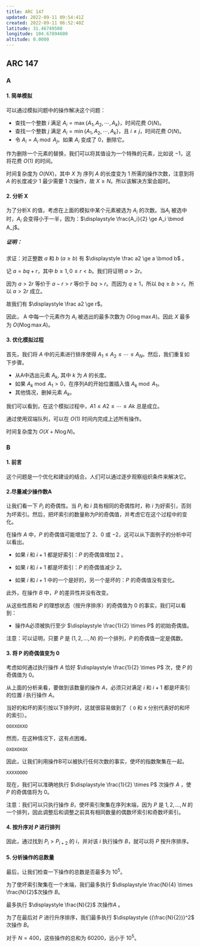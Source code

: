 ```yaml
---
title: ARC 147
updated: 2022-09-11 09:54:41Z
created: 2022-09-11 06:52:40Z
latitude: 31.46749500
longitude: 104.67894600
altitude: 0.0000
---
```


## ARC 147
### A
#### 1. 简单模拟
可以通过模拟问题中的操作解决这个问题：
* 查找一个整数 $i$ 满足 $A_i = \max{\{A_1, A_2, \cdots, A_k \}}$，时间花费 $O(N)$。
* 查找一个整数 $j$ 满足 $A_i = \min{\{A_1, A_2, \cdots, A_k \}}$，且 $i \neq j$，时间花费 $O(N)$。
* 令 $A_i = A_i \bmod A_j$。如果 $A_i$ 变成了 $0$，删除它。

作为删除一个元素的替换，我们可以将其值设为一个特殊的元素，比如说 $-1$，这将花费 $O(1)$ 的时间。

时间复杂度为 $O(NX)$，其中 $X$ 为 序列 $A$ 的长度变为 $1$ 所需的操作次数，注意到将 $A$ 的长度减少 $1$ 最少需要 $1$ 次操作，故 $X \ge N$。所以该解决方案会超时。
#### 2. 分析 X
为了分析X 的值，考虑在上面的模拟中某个元素被选为 $A_i$ 的次数。当$A_i$ 被选中时，$A_i$ 会变得小于一半，因为：$\displaystyle \frac{A_i}{2} \ge A_i \bmod A_j$。


##### 证明：
求证：对正整数 $a$ 和 $b$ ($a \ge b$) 有 $\displaystyle \frac a2 \ge  a \bmod b$ 。

记 $a = bq + r$，其中 $b \ge 1, 0 \le r < b$。我们将证明 $a > 2r$。

因为 $a > 2r$  等价于 $a - r > r$ 等价于 $bq > r$。而因为 $q \ge 1$，所以 $bq \ge b > r$。所以 $a > 2r$ 成立。

故我们有 $\displaystyle \frac a2 \ge r$。

因此， A 中每一个元素作为 $A_i$ 被选出的最多次数为 $O(\log \max A)$。因此 $X$ 最多为 $O(N\log \max A)$。

#### 3. 优化模拟过程
首先，我们将 $A$ 中的元素进行排序使得 $A_1 \le A_2 \le \cdots \le A_N$。然后，我们重复如下步骤。
* 从A中选出元素 $A_k$, 其中 $k$ 为 $A$ 的长度。
* 如果 $A_k \bmod A_1 > 0$，在序列A的开始位置插入值 $A_k \bmod A_1$。
* 其他情况，删掉元素 $A_k$。

我们可以看到，在这个模拟过程中，$A1≤A2≤⋯≤Ak$ 总是成立。

通过使用双端队列，可以在 $O(1)$ 时间内完成上述所有操作。

时间复杂度为 $O(X + N\log N)$。



### B
####  1. 前言
这个问题是一个优化和建设的结合。人们可以通过逐步观察组织条件来解决它。
#### 2.尽量减少操作数A
让我们看一下 $P_i$ 的奇偶性。当 $P_i$ 和 $i$ 具有相同的奇偶性时，称 $i$ 为好索引，否则为坏索引。然后，把坏索引的数量称为P的奇偶值，并考虑它在这个过程中的变化。

在操作 $A$ 中，$P$ 的奇偶值可能增加了 $2$、$0$ 或 $-2$，这可以从下面例子的分析中可以看出。

* 如果 $i$ 和 $i+1$ 都是好索引：$P$ 的奇偶值增加 $2$ 。

* 如果 $i$ 和 $i+1$ 都是坏索引：$P$ 的奇偶值减少 $2$。

* 如果 $i$ 和 $i+1$ 中的一个是好的，另一个是坏的：$P$ 的奇偶值没有变化。

此外，在操作 $B$ 中，$P$ 的差异性并没有改变。

从这些性质和 $P$ 的理想状态（按升序排序）的奇偶值为 $0$ 的事实，我们可以看到：
* 操作A必须被执行至少 $\displaystyle \frac{1}{2} \times P$ 的初始奇偶值。

注意：可以证明，只要 $P$ 是 $(1,2,\ldots,N)$ 的一个排列，$P$ 的奇偶值一定是偶数。
#### 3. 将 P 的奇偶值变为 0
考虑如何通过执行操作 $A$ 恰好 $\displaystyle \frac{1}{2} \times P$ 次，使 $P$ 的奇偶值为 $0$。

从上面的分析来看，要做到该数量的操作 $A$，必须只对满足 $i$ 和 $i+1$ 都是坏索引的位置 $i$ 执行操作 $A$。

当好的和坏的索引按以下排列时，这就很容易做到了（ ``O`` 和 ``X`` 分别代表好的和坏的索引）。
```plain
OOXXOXXO
```

然而，在这种情况下，这有点困难。
```plain
OXOXOXOX
```

因此，让我们利用操作B可以被执行任何次数的事实，使坏的指数聚集在一起。
```plain
XXXXOOOO
```
现在，我们可以准确地执行 $\displaystyle \frac{1}{2} \times P$ 次操作 $A$ ，使 $P$ 的奇偶值将为 $0$。

注意：我们可以只执行操作 $B$，使坏索引聚集在序列末端，因为 $P$ 是 $1,2,\ldots,N$ 的一个排列，因此调整后和调整之前具有相同数量的偶数坏索引和奇数坏索引。
#### 4. 按升序对 $P$ 进行排列
因此，通过找到 $P_i>P_{i+2}$ 的 $i$，并对该 $i$ 执行操作 $B$，就可以将 $P$ 按升序排序。
#### 5. 分析操作的总数量
最后，让我们检查一下操作的总数是否最多为 $10^5$。

为了使坏索引聚集在一个末端，我们最多执行 $\displaystyle \frac{N}{4} \times \frac{N}{2}$次操作 $B$。

最多执行 $\displaystyle \frac{N}{2}$ 次操作$A$ 。

为了在最后对 $P$ 进行升序排序，我们最多执行 $\displaystyle {(\frac{N}{2})}^2$ 次操作 $B$。

对于 $N=400$，这些操作的总和为 $60200$，远小于 $10^5$。